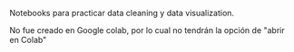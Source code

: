 Notebooks para practicar data cleaning y data visualization.

No fue creado en Google colab, por lo cual no tendrán la opción de "abrir en Colab"
